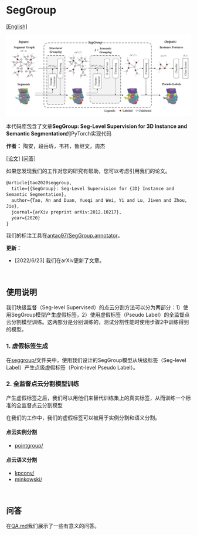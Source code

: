 # SegGroup

[[English]](README.md)

<p float="left">
    <img src="image/SegGroup.png" width="800"/>
</p>

本代码库包含了文章**SegGroup: Seg-Level Supervision for 3D Instance and Semantic Segmentation**的PyTorch实现代码

**作者：** 陶安，段岳圻，韦祎，鲁继文，周杰

[[论文]](https://arxiv.org/abs/2012.10217) [[问答]](QA.md)

如果您发现我们的工作对您的研究有帮助，您可以考虑引用我们的论文。
```
@article{tao2020seggroup,
  title={{SegGroup}: Seg-Level Supervision for {3D} Instance and Semantic Segmentation},
  author={Tao, An and Duan, Yueqi and Wei, Yi and Lu, Jiwen and Zhou, Jie},
  journal={arXiv preprint arXiv:2012.10217},
  year={2020}
}
```

我们的标注工具在[antao97/SegGroup.annotator](https://github.com/AnTao97/SegGroup.annotator)。

**更新：** 

- [2022/6/23] 我们在arXiv更新了文章。

&nbsp;
## 使用说明

我们块级监督（Seg-level Supervised）的点云分割方法可以分为两部分：1）使用SegGroup模型产生虚假标签，2）使用虚假标签（Pseudo Label）的全监督点云分割模型训练。这两部分是分别训练的，测试分割性能时使用步骤2中训练得到的模型。

### 1. 虚假标签生成

在[seggroup/](seggroup/)文件夹中，使用我们设计的SegGroup模型从块级标签（Seg-level Label）产生点级虚假标签（Point-level Pseudo Label）。

### 2. 全监督点云分割模型训练

产生虚假标签之后，我们可以用他们来替代训练集上的真实标签，从而训练一个标准的全监督点云分割模型

在我们的工作中，我们的虚假标签可以被用于实例分割和语义分割。

#### 点云实例分割

- [pointgroup/](pointgroup/)

#### 点云语义分割

- [kpconv/](kpconv/)
- [minkowski/](minkowski/)

&nbsp;
## 问答

在[QA.md](QA.md)我们展示了一些有意义的问答。
